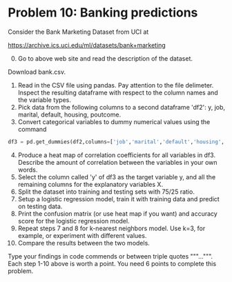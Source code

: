 # Problem 10: Banking predictions

Consider the Bank Marketing Dataset from UCI at

https://archive.ics.uci.edu/ml/datasets/bank+marketing

0) Go to above web site and read the description of the dataset.

Download bank.csv.

1) Read in the CSV file using pandas. Pay attention to the file delimeter.
Inspect the resulting dataframe with respect to the column names and the variable types.
2) Pick data from the following columns to a second dataframe 'df2': y, job, marital, default, housing, poutcome.
3) Convert categorical variables to dummy numerical values using the command
```py
df3 = pd.get_dummies(df2,columns=['job','marital','default','housing','poutcome'])
```
4) Produce a heat map of correlation coefficients for all variables in df3. Describe the amount of correlation between the variables in your own words.
5) Select the column called 'y' of df3 as the target variable y, and all the remaining columns for the explanatory variables X.
6) Split the dataset into training and testing sets with 75/25  ratio.
7) Setup a logistic regression model, train it with training data and predict on testing data.
8) Print the confusion matrix (or use heat map if you want) and accuracy score for the logistic regression model.
9) Repeat steps 7 and 8 for k-nearest neighbors model. Use k=3, for example, or experiment with different values.
10) Compare the results between the two models.

Type your findings in code commends or between triple quotes """...""".
Each step 1-10 above is worth a point. You need 6 points to complete this problem.
